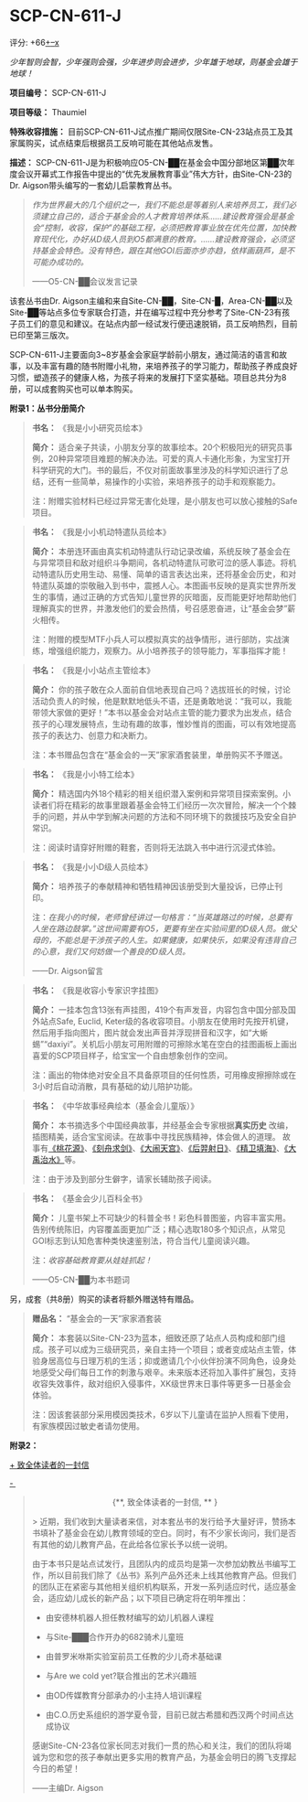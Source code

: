 # SCP-CN-611-J
                        


评分: +66<a shape='rect' title='&#25105;&#21916;&#27426;' href='javascript:;' onclick='WIKIDOT.modules.PageRateWidgetModule.listeners.rate(event, 1)'>+</a><a shape='rect' title='&#25105;&#19981;&#21916;&#27426;' href='javascript:;' onclick='WIKIDOT.modules.PageRateWidgetModule.listeners.rate(event, -1)'>&#8211;</a><a shape='rect' title='&#21462;&#28040;&#25105;&#30340;&#25237;&#31080;' href='javascript:;' onclick='WIKIDOT.modules.PageRateWidgetModule.listeners.cancelVote(event)'>x</a>

*少年智则会智，少年强则会强，少年进步则会进步，少年雄于地球，则基金会雄于地球！* 


**项目编号：** SCP-CN-611-J

**项目等级：** Thaumiel

**特殊收容措施：** 目前SCP-CN-611-J试点推广期间仅限Site-CN-23站点员工及其家属购买，试点结束后根据员工反响可能在其他站点发售。

**描述：** SCP-CN-611-J是为积极响应O5-CN-██在基金会中国分部地区第██次年度会议开幕式工作报告中提出的“优先发展教育事业”伟大方针，由Site-CN-23的Dr. Aigson带头编写的一套幼儿启蒙教育丛书。


> *作为世界最大的几个组织之一，我们不能总是等着别人来培养员工，我们必须建立自己的，适合于基金会的人才教育培养体系……建设教育强会是基金会“控制，收容，保护”的基础工程，必须把教育事业放在优先位置，加快教育现代化，办好从D级人员到O5都满意的教育。……建设教育强会，必须坚持基金会特色。没有特色，跟在其他GOI后面亦步亦趋，依样画葫芦，是不可能办成功的。* 
> 
> 
> ——O5-CN-██会议发言记录
> 
> 

该套丛书由Dr. Aigson主编和来自Site-CN-██，Site-CN-█，Area-CN-██以及Site-██等站点多位专家联合打造，并在编写过程中充分参考了Site-CN-23有孩子员工们的意见和建议。在站点内部一经试发行便迅速脱销，员工反响热烈，目前已印至第三版次。

SCP-CN-611-J主要面向3~8岁基金会家庭学龄前小朋友，通过简洁的语言和故事，以及丰富有趣的随书附赠小礼物，来培养孩子的学习能力，帮助孩子养成良好习惯，塑造孩子的健康人格，为孩子将来的发展打下坚实基础。项目总共分为8册，可以成套购买也可以单本购买。

**附录1：丛书分册简介** 


> **书名：** 《我是小小研究员绘本》
> 
> **简介：** 适合亲子共读，小朋友分享的故事绘本。20个积极阳光的研究员事例，20种异常项目难题的解决办法。可爱的真人卡通化形象，为宝宝打开科学研究的大门。书的最后，不仅对前面故事里涉及的科学知识进行了总结，还有一些简单，易操作的小实验，来培养孩子的动手和观察能力。
> 
> 注：附赠实验材料已经过异常无害化处理，是小朋友也可以放心接触的Safe项目。
> 


> **书名：** 《我是小小机动特遣队员绘本》
> 
> **简介：** 本册连环画由真实机动特遣队行动记录改编，系统反映了基金会在与异常项目和敌对组织斗争期间，各机动特遣队可歌可泣的感人事迹。将机动特遣队历史用生动、易懂、简单的语言表达出来，还将基金会历史，和对特遣队英雄的崇敬融入到书中，震撼人心。本图画书反映的是真实世界所发生的事情，通过正确的方式告知儿童世界的灰暗面，反而能更好地帮助他们理解真实的世界，并激发他们的爱会热情，号召感恩奋进，让“基金会梦”薪火相传。
> 
> 注：附赠的模型MTF小兵人可以模拟真实的战争情形，进行部防，实战演练，增强组织能力，观察力。从小培养孩子的领导能力，军事指挥才能！
> 


> **书名：** 《我是小小站点主管绘本》
> 
> **简介：** 你的孩子敢在众人面前自信地表现自己吗？选拔班长的时候，讨论活动负责人的时候，他是默默地低头不语，还是勇敢地说：“我可以，我能带领大家做的更好！”本书以基金会对站点主管的能力要求为出发点，结合孩子的心理发展特点，生动有趣的故事，惟妙惟肖的图画，可以有效地提高孩子的表达力、创意力和决断力。
> 
> 注：本书赠品包含在“基金会的一天”家家酒套装里，单册购买不予赠送。
> 


> **书名：** 《我是小小特工绘本》
> 
> **简介：** 精选国内外18个精彩的相关组织潜入案例和异常项目探索案例。小读者们将在精彩的故事里跟着基金会特工们经历一次次冒险，解决一个个棘手的问题，并从中学到解决问题的方法和不同环境下的救援技巧及安全自护常识。
> 
> 注：阅读时请穿好附赠的鞋套，否则将无法跳入书中进行沉浸式体验。
> 


> **书名：** 《我是小小D级人员绘本》
> 
> **简介：**  培养孩子的奉献精神和牺牲精神因该册受到大量投诉，已停止刊印。
> 
> 注：*在我小的时候，老师曾经讲过一句格言：“当英雄路过的时候，总要有人坐在路边鼓掌。”这世间需要有O5，更要有坐在实验间里的D级人员。做父母的，不能总是干涉孩子的人生。如果健康，如果快乐，如果没有违背自己的心意，我们又何妨做一个善良的D级人员。* 
> 
> 
> ——Dr. Aigson留言
> 
> 


> **书名：** 《我是收容小专家识字挂图》
> 
> **简介：** 一挂本包含13张有声挂图，419个有声发音，内容包含中国分部及国外站点Safe, Euclid, Keter级的各收容项目。小朋友在使用时先按开机键，然后用手指向图片，图片就会发出声音并浮现拼音和汉字，如“大蜥蜴”“daxiyi”。关机后小朋友可用附赠的可擦除水笔在空白的挂图画板上画出喜爱的SCP项目样子，给宝宝一个自由想象创作的空间。
> 
> 注：画出的物体绝对安全且不具备原项目的任何性质，可用橡皮擦擦除或在3小时后自动消散，具有基础的幼儿陪护功能。
> 


> **书名：** 《中华故事经典绘本（基金会儿童版）》
> 
> **简介：** 本书摘选多个中国经典故事，并经基金会专家根据**真实历史** 改编，插图精美，适合宝宝阅读。在故事中寻找民族精神，体会做人的道理。
故事有[《桃花源》](//scp-wiki-cn.wikidot.com/scp-cn-092)、[《刻舟求剑》](//scp-wiki-cn.wikidot.com/scp-cn-284)、[《大闹天宫》](//scp-wiki-cn.wikidot.com/scp-3602)、[《后羿射日》](//scp-wiki-cn.wikidot.com/scp-2481)、[《精卫填海》](//scp-wiki-cn.wikidot.com/scp-3610)、[《大禹治水》](//scp-wiki-cn.wikidot.com/scp-2847)等。
> 
> 注：由于涉及到部分生僻字，请家长辅助孩子阅读。
> 


> **书名：** 《基金会少儿百科全书》
> 
> **简介：** 儿童书架上不可缺少的科普全书！彩色科普图鉴，内容丰富实用。告别传统陈旧，内容覆盖面更加广泛；精心选取180多个知识点，从常见GOI标志到认知危害种类快速鉴别法，符合当代儿童阅读兴趣。
> 
> 注：*收容基础教育要从娃娃抓起！* 
> 
> 
> ——O5-CN-██为本书题词
> 
> 

另，成套（共8册）购买的读者将额外赠送特有赠品。


> **赠品名：** “基金会的一天”家家酒套装
> 
> **简介：** 本套装以Site-CN-23为蓝本，细致还原了站点人员构成和部门组成。孩子可以成为三级研究员，亲自主持一个项目；或者变成站点主管，体验身居高位与日理万机的生活；抑或邀请几个小伙伴扮演不同角色，设身处地感受父母们每日工作的刺激与艰辛。未来版本还将加入事件扩展包，支持收容失效事件，敌对组织入侵事件，XK级世界末日事件等更多一日基金会体验。
> 
> 注：因该套装部分采用模因类技术，6岁以下儿童请在监护人照看下使用，有家族模因过敏史者请勿使用。
> 

**附录2：** 

<a shape='rect' class='collapsible-block-link' href='javascript:;'>+&#160;&#33268;&#20840;&#20307;&#35835;&#32773;&#30340;&#19968;&#23553;&#20449;</a>

<a shape='rect' class='collapsible-block-link' href='javascript:;'>-&#160;</a>


> <p style='text-align: center;'>{**, &#33268;&#20840;&#20307;&#35835;&#32773;&#30340;&#19968;&#23553;&#20449;, ** }</p>> 
> 近期，我们收到大量读者来信，对本套丛书的发行给予大量好评，赞扬本书填补了基金会在幼儿教育领域的空白。同时，有不少家长询问，我们是否有其他的幼儿教育产品，在此给各位家长予以统一说明。
> 
> 由于本书只是站点试发行，且团队内的成员均是第一次参加幼教丛书编写工作，所以目前我们除了《丛书》系列产品外还未上线其他教育产品。但我们的团队正在紧密与其他相关组织机构联系，开发一系列适应时代，适应基金会，适应幼儿成长的新产品；以下项目已确定将在明年推出：
> 
> - 由安德林机器人担任教材编写的幼儿机器人课程
> 
> - 与Site-███合作开办的682骑术儿童班
> 
> - 由普罗米咻斯实验室前员工任教的少儿奇术基础课
> 
> - 与Are we cold yet?联合推出的艺术兴趣班
> 
> - 由OD传媒教育分部承办的小主持人培训课程
> 
> - 由C.O.历史系组织的游学夏令营，目前已就古希腊和西汉两个时间点达成协议
> 
> 感谢Site-CN-23各位家长同志对我们一贯的热心和关注，我们的团队将竭诚为您和您的孩子奉献出更多实用的教育产品，为基金会明日的腾飞支撑起今日的希望！
> 
> 
> ——主编Dr. Aigson
> 
> 






                    